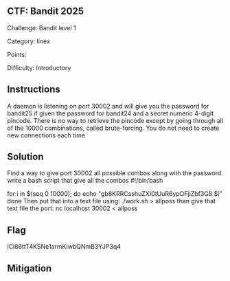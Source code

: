 ## CTF: Bandit 2025
Challenge: Bandit level 1

Category:  linex

Points:

Difficulty: Introductory

## Instructions
A daemon is listening on port 30002 and will give you the password for bandit25 if given the password for bandit24 and a secret numeric 4-digit pincode. There is no way to retrieve the pincode except by going through all of the 10000 combinations, called brute-forcing.
You do not need to create new connections each time

## Solution
Find a way to give port 30002 all possible combos along with the password.
write a bash script that give all the combos 
 #!/bin/bash

for i in $(seq 0 10000);
do
        echo "gb8KRRCsshuZXI0tUuR6ypOFjiZbf3G8 $i"
done
Then put that into a text file using: ./work.sh > allposs
than give that text file the port: nc localhost 30002 < allposs

## Flag
iCi86ttT4KSNe1armKiwbQNmB3YJP3q4


## Mitigation


